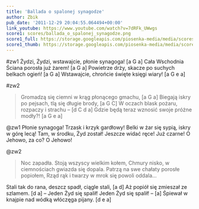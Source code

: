 ```yaml
---
title: 'Ballada o spalonej synagodze'
author: Zbik
pub_date: '2011-12-29 20:04:55.064494+00:00'
link_youtube: https://www.youtube.com/watch?v=7dRFk_UWwgs
score1: scores/ballada_o_spalonej_synagodze.png
score1_full: https://storage.googleapis.com/piosenka-media/media/scores/ballada_o_spalonej_synagodze.png
score1_thumb: https://storage.googleapis.com/piosenka-media/media/scores/ballada_o_spalonej_synagodze.png.180x0_q85_upscale.jpg
---
```


#zw1
Żydzi, Żydzi, wstawajcie, płonie synagoga! [a G a]
Cała Wschodnia Ściana porosła już żarem! [a G a]
Powietrze drży, skacze po suchych belkach ogień! [a G a]
Wstawajcie, chrońcie święte księgi wiary! [a G e a]

#zw2
>Gromadzą się ciemni w krąg płonącego gmachu, [a G a]
>Biegają iskry po pejsach, tlą się długie brody, [a G C]
>W oczach blask pożaru, rozpaczy i strachu – [d C d a]
>Gdzie będą teraz wznosić swoje próżne modły?! [a G e a]

@zw1
Płonie synagoga! Trzask i krzyk gardłowy!
Belki w żar się sypią, iskry w górę lecą!
Tam, w środku, Żyd został! Jeszcze widać ręce!
Już czarne! O Jehowo, za co? O Jehowo!

@zw2
>Noc zapadła. Stoją wszyscy wielkim kołem,
>Chmury nisko, w ciemnościach gwiazda się dopala.
>Patrzą na swe chałaty porosłe popiołem,
>Rząd rąk i twarzy w mrok się powoli oddala…

Stali tak do rana, deszcz spadł, ciągle stali, [a d]
Aż popiół się zmieszał ze szlamem. [d a]
– Jeden Żyd się spalił! Jeden Żyd się spalił! – [a]
Śpiewał w knajpie nad wódką włóczęga pijany. [d e a]